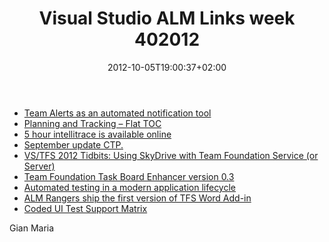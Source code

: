 ﻿---
title: "Visual Studio ALM Links week 402012"
description: ""
date: 2012-10-05T19:00:37+02:00
draft: false
tags: [Tfs]
categories: [Team Foundation Server]
---
- [Team Alerts as an automated notification tool](http://mattvsts.blogspot.it/2012/09/team-alerts-as-automated-notification.html)
- [Planning and Tracking – Flat TOC](http://blogs.msdn.com/b/visualstudioalm/archive/2012/09/28/planning-and-tracking-flat-toc.aspx)
- [5 hour intellitrace is available online](http://blogs.msdn.com/b/visualstudioalm/archive/2012/09/28/5-hour-intellitrace-course-is-now-available-online.aspx)
- [September update CTP.](http://September%20Update%20CTP%20for%20Microsoft%20Visual%20Studio%202012%20and%20Microsoft%20Visual%20Studio%20Team%20Foundation%20Server%202012)
- [VS/TFS 2012 Tidbits: Using SkyDrive with Team Foundation Service (or Server)](http://blogs.msdn.com/b/slange/archive/2012/09/17/vs-tfs-2012-tidbits-using-skydrive-with-team-foundation-service-or-server.aspx?utm_source=feedburner&amp;utm_medium=feed&amp;utm_campaign=Feed%3A+SteveLange+%28Steve+Lange%27s+MSDN+Blog%29)
- [Team Foundation Task Board Enhancer version 0.3](http://pascoal.net/2012/09/team-foundation-task-board-enhancer-version-0-3-released)
- [Automated testing in a modern application lifecycle](http://blog.hinshelwood.com/automated-testing-in-a-modern-application-lifecycle/?utm_source=feedburner&amp;utm_medium=feed&amp;utm_campaign=Feed%3A+MartinHinshelwood+%28Visual+Studio+ALM+from+Martin+Hinshelwood%29)
- [ALM Rangers ship the first version of TFS Word Add-in](http://blogs.msdn.com/b/visualstudioalm/archive/2012/10/04/alm-rangers-ship-the-first-version-of-team-foundation-server-word-add-in.aspx)
- [Coded UI Test Support Matrix](http://blogs.msdn.com/b/visualstudioalm/archive/2012/10/05/visual-studio-2012-rtm-coded-ui-test-support-matrix.aspx)

Gian Maria
